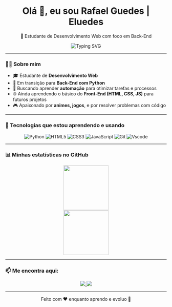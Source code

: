 <h1 align="center">Olá 👋, eu sou Rafael Guedes | Eluedes</h1>
<p align="center">🧠 Estudante de Desenvolvimento Web com foco em Back-End</p>

<div align="center">
  <img src="https://readme-typing-svg.herokuapp.com?font=Fira+Code&weight=600&size=22&pause=1000&color=F79A00&center=true&vCenter=true&width=435&lines=Estudante+Fullstack+em+formação;Meus+Hobbies+e+Animes+e+Jogos🎮;" alt="Typing SVG" />
</div>

---

### 👨‍💻 Sobre mim

- 🎓 Estudante de **Desenvolvimento Web**
- 🔁 Em transição para **Back-End com Python**
- 🤖 Buscando aprender **automação** para otimizar tarefas e processos
- 🌐 Ainda aprendendo o básico do **Front-End (HTML, CSS, JS)** para futuros projetos
- 🎮 Apaixonado por **animes, jogos**, e por resolver problemas com código

---

### 🚀 Tecnologias que estou aprendendo e usando

<div align="center">

![Python](https://img.shields.io/badge/Python-3E75C3?style=flat-square&logo=python&logoColor=white)
![HTML5](https://img.shields.io/badge/HTML-E34F26?style=flat-square&logo=html5&logoColor=white)
![CSS3](https://img.shields.io/badge/CSS-1572B6?style=flat-square&logo=css3&logoColor=white)
![JavaScript](https://img.shields.io/badge/JavaScript-F7DF1E?style=flat-square&logo=javascript&logoColor=black)
![Git](https://img.shields.io/badge/GIT-E44C30?style=flat-square&logo=git&logoColor=white)
![Vscode](https://img.shields.io/badge/Vscode-007ACC?style=flat-square&logo=visual-studio-code&logoColor=white)

</div>

---

### 📊 Minhas estatísticas no GitHub

<div align="center">
  <img height="140" src="https://github-readme-stats.vercel.app/api?username=eluedes&show_icons=true&hide_title=true&theme=dracula&bg_color=00000000" /> <br>
  <img height="140" src="https://github-readme-stats.vercel.app/api/top-langs/?username=eluedes&layout=compact&hide_title=true&theme=dracula&bg_color=00000000"/>
</div>

---

### 📫 Me encontra aqui:

<p align="center">
  <a href="https://instagram.com/rafael_guedees" target="_blank">
    <img src="https://img.shields.io/badge/Instagram-%23E4405F.svg?style=for-the-badge&logo=instagram&logoColor=white" />
  </a>
  <a href="https://discord.com/users/491667607817027606" target="_blank">
    <img src="https://img.shields.io/badge/Discord-%237289DA.svg?style=for-the-badge&logo=discord&logoColor=white" />
  </a>
</p>

---

<p align="center">
  Feito com ❤️ enquanto aprendo e evoluo 🧠
</p>
